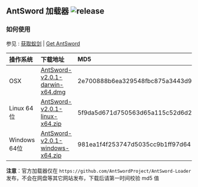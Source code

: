 ## AntSword 加载器 ![release](https://img.shields.io/badge/release-v2.0.1-blue.svg?style=flat-square)

### 如何使用

参见 : [获取蚁剑](https://doc.u0u.us/zh-hans/getting_started/get_antsword.html) | [Get AntSword](https://doc.u0u.us/en/getting_started/get_antsword.html)

操作系统 | 下载地址 | MD5
:--|:--|:--
OSX | [AntSword-v2.0.1-darwin-x64.dmg](https://github.com/AntSwordProject/AntSword-Loader/raw/2.0.1/AntSword-v2.0.1-darwin-x64.dmg) | 2e700888b6ea329548fbc875a3443d97
Linux 64位 | [AntSword-v2.0.1-linux-x64.zip](https://github.com/AntSwordProject/AntSword-Loader/raw/2.0.1/AntSword-v2.0.1-linux-x64.zip) | 5f9da5d671d750563d65a115c52d6d20
Windows 64位 | [AntSword-v2.0.1-windows-x64.zip](https://github.com/AntSwordProject/AntSword-Loader/raw/2.0.1/AntSword-v2.0.1-windows-x64.zip) | 981ea1f4f253747d5035cc9b1ff97d64

**注意**：官方加载器仅在 `https://github.com/AntSwordProject/AntSword-Loader` 发布，不会在网盘等其它网站发布，下载后请第一时间校验 md5 值